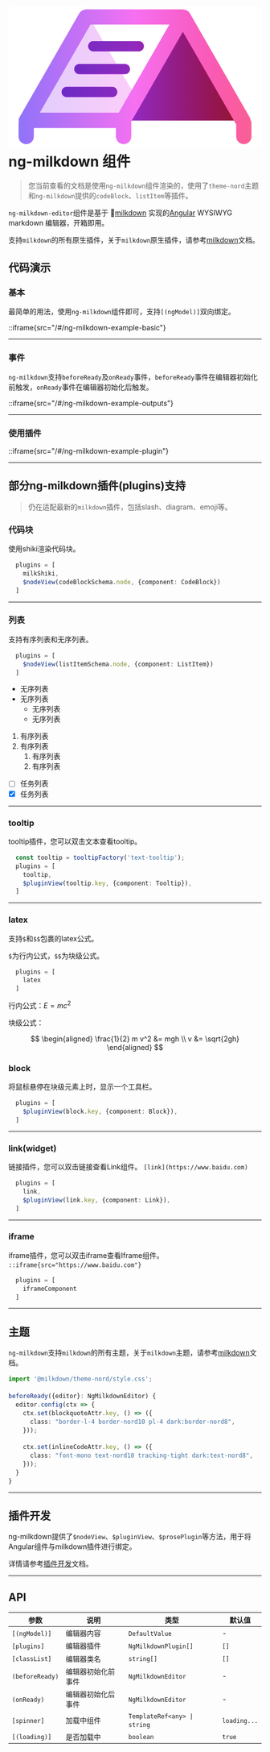 # ![Logo](../../../assets/milkdownLogo.png "ng-milkdown") ng-milkdown 组件

> 您当前查看的文档是使用`ng-milkdown`组件渲染的，使用了`theme-nord`主题和`ng-milkdown`提供的`codeBlock`、`listItem`等插件。

`ng-milkdown-editor`组件是基于 🍼[milkdown](https://milkdown.dev) 实现的[Angular](https://angular.dev/) WYSIWYG markdown 编辑器，开箱即用。

支持`milkdown`的所有原生插件，关于`milkdown`原生插件，请参考[milkdown](https://milkdown.dev/docs/plugin/using-plugins)文档。

## 代码演示

### 基本

最简单的用法，使用`ng-milkdown`组件即可，支持`[(ngModel)]`双向绑定。

::iframe{src="/#/ng-milkdown-example-basic"}

--------------

### 事件

`ng-milkdown`支持`beforeReady`及`onReady`事件，`beforeReady`事件在编辑器初始化前触发，`onReady`事件在编辑器初始化后触发。

::iframe{src="/#/ng-milkdown-example-outputs"}

--------------

### 使用插件

::iframe{src="/#/ng-milkdown-example-plugin"}

--------------

## 部分ng-milkdown插件(plugins)支持

> 仍在适配最新的`milkdown`插件，包括slash、diagram、emoji等。

### 代码块

使用shiki渲染代码块。

```typescript
  plugins = [
    milkShiki,
    $nodeView(codeBlockSchema.node, {component: CodeBlock})
  ]
```

--------------

### 列表

支持有序列表和无序列表。

```typescript
  plugins = [
    $nodeView(listItemSchema.node, {component: ListItem})
  ]
```

- 无序列表
- 无序列表
  - 无序列表
  - 无序列表

1. 有序列表
2. 有序列表
   1. 有序列表
   2. 有序列表

- [ ] 任务列表
- [x] 任务列表

--------------

### tooltip

tooltip插件，您可以双击文本查看tooltip。

```typescript
  const tooltip = tooltipFactory('text-tooltip');
  plugins = [
    tooltip,
    $pluginView(tooltip.key, {component: Tooltip}),
  ]
```
----------

### latex

支持`$`和`$$`包裹的latex公式。

`$`为行内公式，`$$`为块级公式。

```typescript
  plugins = [
    latex
  ]
```

行内公式：$E=mc^2$

块级公式：

$$
\begin{aligned}
\frac{1}{2} m v^2 &= mgh \\
v &= \sqrt{2gh}
\end{aligned}
$$

### block

将鼠标悬停在块级元素上时，显示一个工具栏。

```typescript
  plugins = [
    $pluginView(block.key, {component: Block}),
  ]
```

--------------

### link(widget)

链接插件，您可以双击链接查看Link组件。
`[link](https://www.baidu.com)`

```typescript
  plugins = [
    link,
    $pluginView(link.key, {component: Link}),
  ]
```

--------------

### iframe

iframe插件，您可以双击iframe查看Iframe组件。
`::iframe{src="https://www.baidu.com"}`

```typescript
  plugins = [
    iframeComponent
  ]
```

--------------

## 主题

`ng-milkdown`支持`milkdown`的所有主题，关于`milkdown`主题，请参考[milkdown](https://milkdown.dev/docs/theme/using-themes)文档。

```typescript
import '@milkdown/theme-nord/style.css';

beforeReady({editor}: NgMilkdownEditor) {
  editor.config(ctx => {
    ctx.set(blockquoteAttr.key, () => ({
      class: "border-l-4 border-nord10 pl-4 dark:border-nord8",
    }));

    ctx.set(inlineCodeAttr.key, () => ({
      class: "font-mono text-nord10 tracking-tight dark:text-nord8",
    }));
  }
}
```
--------------

## 插件开发

ng-milkdown提供了`$nodeView`、`$pluginView`、`$prosePlugin`等方法，用于将Angular组件与milkdown插件进行绑定。

详情请参考[插件开发](/ng-milkdown-example-plugin)文档。

--------------
## API

| 参数                 | 说明        | 类型                                             | 默认值          |
|--------------------|-----------|------------------------------------------------|--------------|
| `[(ngModel)]`      | 编辑器内容     | `DefaultValue`                                 | -            |
| `[plugins]`        | 编辑器插件     | `NgMilkdownPlugin[]`                           | `[]`         |
| `[classList]`      | 编辑器类名     | `string[]`                                     | `[]`         |
| `(beforeReady)`    | 编辑器初始化前事件 | `NgMilkdownEditor`                        | -            |
| `(onReady)`        | 编辑器初始化后事件 | `NgMilkdownEditor`                        | -            |
| `[spinner]`        | 加载中组件     | `TemplateRef<any> \| string`                   | `loading...` |
| `[(loading)]`      | 是否加载中     | `boolean`                                      | `true`       |

